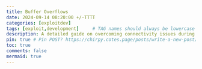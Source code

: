 ```yaml
---
title: Buffer Overflows
date: 2024-09-14 08:20:00 +/-TTTT
categories: [exploitdev]
tags: [exploit,development]     # TAG names should always be lowercase
description: A detailed guide on overcoming connectivity issues during my OSCP journey by using a VPS jump server and secure SSH tunneling to access OffSec’s labs.
pin: true # Pin POST? https://chirpy.cotes.page/posts/write-a-new-post/
toc: true
comments: false
mermaid: true
---
```

